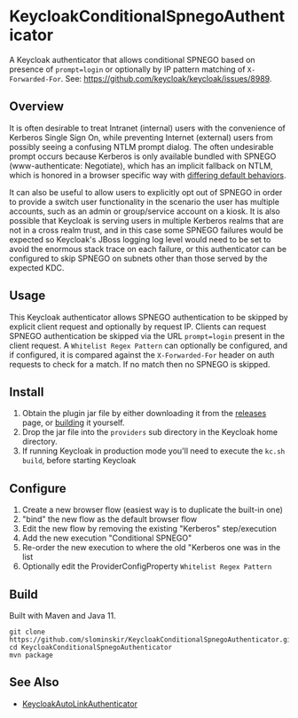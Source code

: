 # KeycloakConditionalSpnegoAuthenticator
A Keycloak authenticator that allows conditional SPNEGO based on presence of `prompt=login` or optionally by IP pattern matching of `X-Forwarded-For`.  See: https://github.com/keycloak/keycloak/issues/8989.

## Overview
It is often desirable to treat Intranet (internal) users with the convenience of Kerberos Single Sign On, while preventing Internet (external) users from possibly seeing a confusing NTLM prompt dialog.  The often undesirable prompt occurs because Kerberos is only available bundled with SPNEGO (www-authenticate: Negotiate), which has an implicit fallback on NTLM, which is honored in a browser specific way with [differing default behaviors](https://github.com/keycloak/keycloak/issues/16981).

It can also be useful to allow users to explicitly opt out of SPNEGO in order to provide a switch user functionality in the scenario the user has multiple accounts, such as an admin or group/service account on a kiosk.  It is also possible that Keycloak is serving users in multiple Kerberos realms that are not in a cross realm trust, and in this case some SPNEGO failures would be expected so Keycloak's JBoss logging log level would need to be set to avoid the enormous stack trace on each failure, or this authenticator can be configured to skip SPNEGO on subnets other than those served by the expected KDC.

## Usage
This Keycloak authenticator allows SPNEGO authentication to be skipped by explicit client request and optionally by request IP.  Clients can request SPNEGO authentication be skipped via the URL `prompt=login` present in the client request.  A `Whitelist Regex Pattern` can optionally be configured, and if configured, it is compared against the `X-Forwarded-For` header on auth requests to check for a match.  If no match then no SPNEGO is skipped. 

## Install
1. Obtain the plugin jar file by either downloading it from the [releases](https://github.com/slominskir/KeycloakConditionalSpnegoAuthenticator/releases) page, or [building](https://github.com/slominskir/KeycloakConditionalSpnegoAuthenticator#build) it yourself.
2. Drop the jar file into the `providers` sub directory in the Keycloak home directory.
3. If running Keycloak in production mode you'll need to execute the `kc.sh build`, before starting Keycloak

## Configure
1. Create a new browser flow (easiest way is to duplicate the built-in one)
2. "bind" the new flow as the default browser flow
3. Edit the new flow by removing the existing "Kerberos" step/execution
4. Add the new execution "Conditional SPNEGO"
5. Re-order the new execution to where the old "Kerberos one was in the list
6. Optionally edit the ProviderConfigProperty `Whitelist Regex Pattern`

## Build
Built with Maven and Java 11.

```
git clone https://github.com/slominskir/KeycloakConditionalSpnegoAuthenticator.git
cd KeycloakConditionalSpnegoAuthenticator
mvn package
```


## See Also
- [KeycloakAutoLinkAuthenticator](https://github.com/slominskir/KeycloakAutoLinkAuthenticator)
